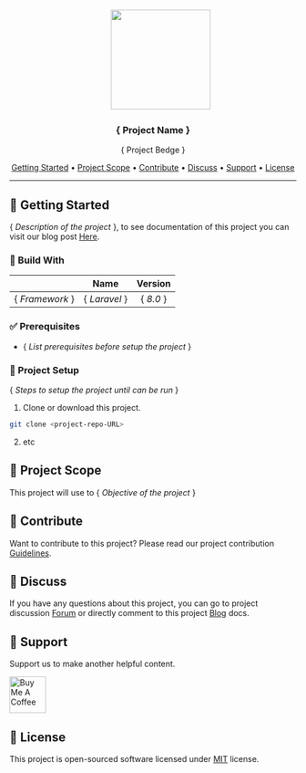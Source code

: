 <br>
<p align="center">
  &nbsp;&nbsp;&nbsp;&nbsp;&nbsp;&nbsp;&nbsp;<a href="https://lncodes.com"><img src="https://lncodes.com/wp-content/uploads/2020/09/lncodes-logo-animated.gif" height="175"></img>
  </a>
</p>

<h3 align="center"><b>{ Project Name }</b></h3>
<p align="center">{ Project Bedge }</p>

<p align="center">
  <a href=#getting-started>Getting Started</a> •
  <a href="#project-scope">Project Scope</a> •
  <a href="#Contribute">Contribute</a> •
  <a href="#discuss">Discuss</a> •
  <a href="#support">Support</a> •
  <a href="#license">License</a>
</p>

---

## 🏁 Getting Started
{ *Description of the project* }, to see documentation of this project you can visit our blog post [Here](<project-blog-URL>).
### 🔨 Build With
|                 |   Name        | Version       |
|:---------------:|:-------------:|:-------------:|
| { *Framework* } | { *Laravel* } |   { *8.0* }   |
### ✅ Prerequisites
- { *List prerequisites before setup the project* }
### 🚀 Project Setup 
{ *Steps to setup the project until can be run* }
1. Clone or download this project.
``` bash 
git clone <project-repo-URL>
```
2. etc

## 🎯 Project Scope
This project will use to { *Objective of the project* }

## 💖 Contribute
Want to contribute to this project? Please read our project contribution [Guidelines](CONTRIBUTING.md).

## 💬 Discuss
If you have any questions about this project, you can go to project discussion [Forum](<project-discussion-URL>) or directly comment to this project [Blog](<project-blog-URL>) docs.

## 💌 Support
Support us to make another helpful content.

<a href="https://www.buymeacoffee.com/lncodes" target="_blank"><img src="https://cdn.buymeacoffee.com/buttons/v2/default-yellow.png" alt="Buy Me A Coffee" height="64"></a>

## 📄 License
This project is open-sourced software licensed under [MIT](<project-license-URL>) license.
